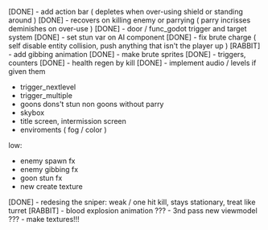 [DONE] - add action bar ( depletes when over-using shield or standing around )
[DONE] - recovers on killing enemy or parrying ( parry incrisses deminishes on over-use )
[DONE] - door / func_godot trigger and target system
[DONE] - set stun var on AI component
[DONE] - fix brute charge ( self disable entity collision, push anything that isn't the player up )
[RABBIT] - add gibbing animation
[DONE] - make brute sprites
[DONE] - triggers, counters
[DONE] - health regen by kill
[DONE] - implement audio / levels if given them

- trigger_nextlevel
- trigger_multiple
- goons dons't stun non goons without parry
- skybox
- title screen, intermission screen
- enviroments ( fog / color )

low:
- enemy spawn fx
- enemy gibbing fx
- goon stun fx
- new create texture

[DONE] - redesing the sniper: weak / one hit kill, stays stationary, treat like turret
[RABBIT] - blood explosion animation
??? - 3nd pass new viewmodel
??? - make textures!!!
